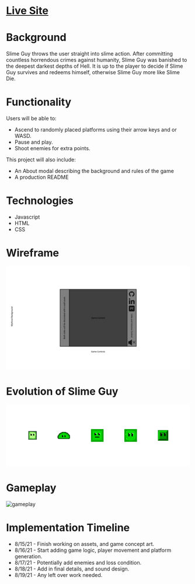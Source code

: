 # [Live Site](https://jflec.github.io/Slime-Guy/)

# Background

Slime Guy throws the user straight into slime action. After committing countless horrendous crimes against humanity, Slime Guy was banished to the deepest darkest depths of Hell. It is up to the player to decide if Slime Guy survives and redeems himself, otherwise Slime Guy more like Slime Die.

# Functionality

Users will be able to:
  * Ascend to randomly placed platforms using their arrow keys and or WASD.
  * Pause and play.
  * Shoot enemies for extra points.

This project will also include:
  * An About modal describing the background and rules of the game
  * A production README

# Technologies

  * Javascript
  * HTML
  * CSS

# Wireframe 

![wireframe](./src/assets/wireframe.png)

# Evolution of Slime Guy

![evolution](./src/assets/evolution.png)

# Gameplay

![gameplay](./src/assets/gameplay.gif)



# Implementation Timeline

* 8/15/21 - Finish working on assets, and game concept art.
* 8/16/21 - Start adding game logic, player movement and platform generation.
* 8/17/21 - Potentially add enemies and loss condition. 
* 8/18/21 - Add in final details, and sound design.
* 8/19/21 - Any left over work needed.
